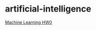 # artificial-intelligence


[Machine Learning HW0](http://speech.ee.ntu.edu.tw/~tlkagk/courses_ML17_2.html)
